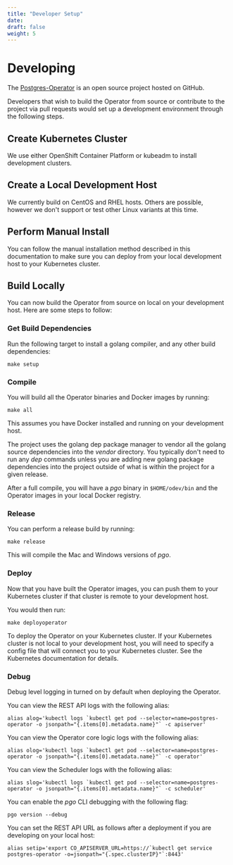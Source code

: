 ```yaml
---
title: "Developer Setup"
date:
draft: false
weight: 5
---
```


# Developing

The [Postgres-Operator](https://github.com/crunchydata/postgres-operator) is an open source project hosted on GitHub.

Developers that wish to build the Operator from source or contribute to the project via pull requests would set up a development environment through the following steps.

## Create Kubernetes Cluster
We use either OpenShift Container Platform or kubeadm to install development clusters.

## Create a Local Development Host
We currently build on CentOS and RHEL hosts. Others are possible, however we don't support or test other Linux variants at this time.

## Perform Manual Install
You can follow the manual installation method described in this documentation to make sure you can deploy from your local development host to your Kubernetes cluster.

## Build Locally

You can now build the Operator from source on local on your development host.  Here are some steps to follow:

### Get Build Dependencies

Run the following target to install a golang compiler, and any other build dependencies:

    make setup

### Compile

You will build all the Operator binaries and Docker images by running:

    make all

This assumes you have Docker installed and running on your development host.

The project uses the golang dep package manager to vendor all the golang source dependencies into the *vendor* directory.  You typically don't need to run any *dep* commands unless you are adding new golang package dependencies into the project outside of what is within the project for a given release.

After a full compile, you will have a *pgo* binary in `$HOME/odev/bin` and the Operator images in your local Docker registry.

### Release
You can perform a release build by running:

    make release

This will compile the Mac and Windows versions of *pgo*.


### Deploy
Now that you have built the Operator images, you can push them to your Kubernetes cluster if that cluster is remote to your development host.

You would then run:
```
make deployoperator
```

To deploy the Operator on your Kubernetes cluster.  If your Kubernetes cluster is not local to your development host, you will need to specify a config file that will connect you to your Kubernetes cluster. See the Kubernetes documentation for details.


### Debug

Debug level logging in turned on by default when deploying the Operator.

You can view the REST API logs with the following alias:
```
alias alog='kubectl logs `kubectl get pod --selector=name=postgres-operator -o jsonpath="{.items[0].metadata.name}"` -c apiserver'
```

You can view the Operator core logic logs with the following alias:
```
alias olog='kubectl logs `kubectl get pod --selector=name=postgres-operator -o jsonpath="{.items[0].metadata.name}"` -c operator'
```
You can view the Scheduler logs with the following alias:
```
alias slog='kubectl logs `kubectl get pod --selector=name=postgres-operator -o jsonpath="{.items[0].metadata.name}"` -c scheduler'
```

You can enable the *pgo* CLI debugging with the following flag:
```
pgo version --debug
```

You can set the REST API URL as follows after a deployment if you are
developing on your local host:
```
alias setip='export CO_APISERVER_URL=https://`kubectl get service postgres-operator -o=jsonpath="{.spec.clusterIP}"`:8443'
```
